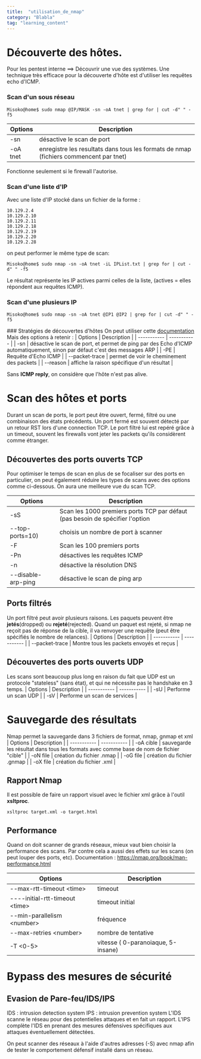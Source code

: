 ```yaml
---
title:  "utilisation_de_nmap"
category: "Blabla"
tag: "learning_content"
---
```

# Découverte des hôtes.
Pour les pentest interne ==> Découvrir une vue des systèmes.
Une technique très efficace pour la découverte d'hôte est d'utiliser les requêtes echo d'ICMP.

### Scan d'un sous réseau
```console
Misoko@home$ sudo nmap @IP/MASK -sn -oA tnet | grep for | cut -d" " -f5
```
| Options     | Description |
| ----------- | ----------- |
| -sn         | désactive le scan de port       |
| -oA tnet    | enregistre les resultats dans tous les formats de nmap (fichiers commencent par tnet)      |

Fonctionne seulement si le firewall l'autorise.

### Scan d'une liste d'IP

Avec une liste d'IP stocké dans un fichier de la forme :
```
10.129.2.4
10.129.2.10
10.129.2.11
10.129.2.18
10.129.2.19
10.129.2.20
10.129.2.28
```

on peut performer le même type de scan:
```console
Misoko@home$ sudo nmap -sn -oA tnet -iL IPList.txt | grep for | cut -d" " -f5
```
Le résultat représente les IP actives parmi celles de la liste,
(actives = elles répondent aux requêtes ICMP).

### Scan d'une plusieurs IP
```console
Misoko@home$ sudo nmap -sn -oA tnet @IP1 @IP2 | grep for | cut -d" " -f5
```

### Stratégies de découvertes d'hôtes
On peut utiliser cette [documentation](https://nmap.org/book/host-discovery-strategies.html)
Mais des options à retenir :
| Options     | Description |
| ----------- | ----------- |
| -sn         | désactive le scan de port, et permet de ping par des Echo d'ICMP automatiquement, sinon par défaut c'est des messages ARP     |
| -PE   | Requête d'Echo ICMP |
| --packet-trace | permet de voir le cheminement des packets |
| --reason | affiche la raison spécifique d'un résultat |

Sans **ICMP reply**, on considère que l'hôte n'est pas alive.

# Scan des hôtes et ports 

Durant un scan de ports, le port peut être ouvert, fermé, filtré ou une combinaison des états précédents.
Un port fermé est souvent détecté par un retour RST lors d'une connection TCP.
Le port filtré lui est repéré grâce à un timeout, souvent les firewalls vont jeter les packets
qu'ils considèrent comme étranger.
## Découvertes des ports ouverts TCP
Pour optimiser le temps de scan en plus de se focaliser sur des ports en particulier,
on peut également réduire les types de scans avec des options comme ci-dessous.
On aura une meilleure vue du scan TCP.

| Options     | Description |
| ----------- | ----------- |
| -sS         |  Scan les 1000 premiers ports TCP par défaut (pas besoin de spécifier l'option |
| --top-ports=10)        |  choisis un nombre de port à scanner |
| -F         |  Scan les 100 premiers ports |
| -Pn | désactives les requêtes ICMP |
| -n | désactive la résolution DNS |
| --disable-arp-ping | désactive le scan de ping arp |

## Ports filtrés
Un port filtré peut avoir plusieurs raisons.
Les paquets peuvent être **jetés**(dropped) ou **rejeté**(rejected).
Quand un paquet est rejeté, si nmap ne reçoit pas de réponse de la cible, il va
renvoyer une requête (peut être spécifiés le nombre de relances). 
| Options     | Description |
| ----------- | ----------- |
| --packet-trace | Montre tous les packets envoyés et reçus |

## Découvertes des ports ouverts UDP
Les scans sont beaucoup plus long en raison du fait que UDP est un protocole "stateless" (sans état), et qui ne nécessite pas le handshake en 3 temps.
| Options     | Description |
| ----------- | ----------- |
| -sU | Performe un scan UDP |
| -sV | Performe un scan de services |

# Sauvegarde des résultats
Nmap permet la sauvegarde dans 3 fichiers de format, nmap, gnmap et xml
| Options     | Description |
| ----------- | ----------- |
| -oA cible | sauvegarde les résultat dans tous les formats avec comme base de nom de fichier "cible" |
| -oN file | création du fichier .nmap |
| -oG file | création du fichier .gnmap |
| -oX file | création du fichier .xml |

## Rapport Nmap
Il est possible de faire un rapport visuel avec le fichier xml grâce à l'outil **xsltproc**.

```console
xsltproc target.xml -o target.html
```
## Performance
Quand on doit scanner de grands réseaux, mieux vaut bien choisir la performance des scans.
Par contre cela a aussi des effets sur les scans (on peut louper des ports, etc).
Documentation : https://nmap.org/book/man-performance.html


| Options     | Description |
| ----------- | ----------- |
| --max-rtt-timeout \<time>| timeout |
| ----initial-rtt-timeout \<time>| timeout initial |
| --min-parallelism  \<number>| fréquence |
| --max-retries \<number>| nombre de tentative |
| -T <0-5> | vitesse ( 0-paranoiaque, 5-insane) |

# Bypass des mesures de sécurité

## Evasion de Pare-feu/IDS/IPS 
IDS : intrusion detection system
IPS : intrusion prevention system
L'IDS scanne le réseau pour des potentielles attaques et en fait un rapport. L'IPS complète l'IDS en prenant des mesures défensives spécifiques aux attaques éventuellement détectées.

On peut scanner des réseaux à l'aide d'autres adresses  (-S) avec nmap afin de tester le comportement défensif installé dans un réseau.